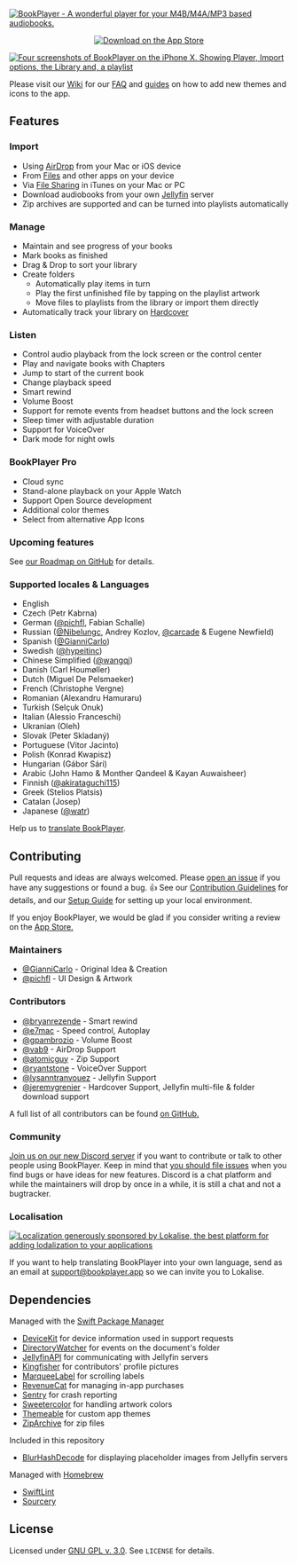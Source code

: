 [![BookPlayer - A wonderful player for your M4B/M4A/MP3 based audiobooks.](./.github/readme-header@2x.png)](https://itunes.apple.com/us/app/bookplayer-audio-book-player/id1138219998?ls=1&mt=8)

<p align="center">
    <a href="https://itunes.apple.com/us/app/bookplayer-audio-book-player/id1138219998?ls=1&amp;mt=8">
        <img src="./.github/app-store-badge.svg" alt="Download on the App Store">
    </a>
</p>

[![Four screenshots of BookPlayer on the iPhone X. Showing Player, Import options, the Library and, a playlist](./.github/readme-screenshots@2x.png)](https://itunes.apple.com/us/app/bookplayer-audio-book-player/id1138219998?ls=1&mt=8)

Please visit our [Wiki](https://github.com/TortugaPower/BookPlayer/wiki) for our
[FAQ](https://github.com/TortugaPower/BookPlayer/wiki/FAQ) and
[guides](https://github.com/TortugaPower/BookPlayer/wiki/Developer-Guide) on how to add new themes and icons to the app.

## Features

### Import

- Using [AirDrop](https://support.apple.com/en-us/HT204144#receive) from your Mac or iOS device
- From [Files](https://support.apple.com/en-us/ht206481) and other apps on your device
- Via [File Sharing](https://support.apple.com/en-us/HT201301) in iTunes on your Mac or PC
- Download audiobooks from your own [Jellyfin](https://jellyfin.org) server
- Zip archives are supported and can be turned into playlists automatically

### Manage

- Maintain and see progress of your books
- Mark books as finished
- Drag & Drop to sort your library
- Create folders
  - Automatically play items in turn
  - Play the first unfinished file by tapping on the playlist artwork
  - Move files to playlists from the library or import them directly
- Automatically track your library on [Hardcover](https://hardcover.app)

### Listen

- Control audio playback from the lock screen or the control center
- Play and navigate books with Chapters
- Jump to start of the current book
- Change playback speed
- Smart rewind
- Volume Boost
- Support for remote events from headset buttons and the lock screen
- Sleep timer with adjustable duration
- Support for VoiceOver
- Dark mode for night owls

### BookPlayer Pro

- Cloud sync
- Stand-alone playback on your Apple Watch
- Support Open Source development
- Additional color themes
- Select from alternative App Icons

### Upcoming features

See [our Roadmap on GitHub](https://github.com/GianniCarlo/Audiobook-Player/projects/1) for details.

### Supported locales & Languages

- English
- Czech (Petr Kabrna)
- German ([@pichfl](https://github.com/pichfl), Fabian Schalle)
- Russian ([@Nibelungc](https://github.com/Nibelungc), Andrey Kozlov, [@carcade](https://github.com/carcade) & Eugene
  Newfield)
- Spanish ([@GianniCarlo](https://github.com/GianniCarlo))
- Swedish ([@hypeitinc](https://github.com/hypeitinc))
- Chinese Simplified ([@wangqj](https://twitter.com/wangqj))
- Danish (Carl Houmøller)
- Dutch (Miguel De Pelsmaeker)
- French (Christophe Vergne)
- Romanian (Alexandru Hamuraru)
- Turkish (Selçuk Onuk)
- Italian (Alessio Franceschi)
- Ukranian (Oleh)
- Slovak (Peter Skladaný)
- Portuguese (Vitor Jacinto)
- Polish (Konrad Kwapisz)
- Hungarian (Gábor Sári)
- Arabic (John Hamo & Monther Qandeel & Kayan Auwaisheer)
- Finnish ([@akirataguchi115](https://github.com/akirataguchi115))
- Greek (Stelios Platsis)
- Catalan (Josep)
- Japanese ([@watr](https://github.com/watr))

Help us to [translate BookPlayer](#localisation).

## Contributing

Pull requests and ideas are always welcomed. Please
[open an issue](https://github.com/TortugaPower/BookPlayer/issues/new?assignees=&labels=bug&template=bug.md) if you have any suggestions or found a bug.
👍 See our [Contribution Guidelines](./CONTRIBUTING.md) for details, and our [Setup Guide](https://github.com/TortugaPower/BookPlayer/wiki/Developer-Guide#setting-up-the-project) for setting up your local environment.

If you enjoy BookPlayer, we would be glad if you consider writing a review on the
[App Store.](https://itunes.apple.com/us/app/bookplayer-audio-book-player/id1138219998?ls=1&mt=8)

### Maintainers

- [@GianniCarlo](https://github.com/GianniCarlo) - Original Idea & Creation
- [@pichfl](https://github.com/pichfl) - UI Design & Artwork

### Contributors

- [@bryanrezende](https://github.com/bryanrezende) - Smart rewind
- [@e7mac](https://github.com/e7mac) - Speed control, Autoplay
- [@gpambrozio](https://github.com/gpambrozio) - Volume Boost
- [@vab9](https://github.com/vab9) - AirDrop Support
- [@atomicguy](https://github.com/atomicguy) - Zip Support
- [@ryantstone](https://github.com/ryantstone) - VoiceOver Support
- [@lysanntranvouez](https://github.com/lysanntranvouez) - Jellyfin Support
- [@jeremygrenier](https://github.com/jeremygrenier) - Hardcover Support, Jellyfin multi-file & folder download support

A full list of all contributors can be found
[on GitHub.](https://github.com/GianniCarlo/Audiobook-Player/graphs/contributors)

### Community

[Join us on our new Discord server](https://discord.gg/MjCUXgU) if you want to contribute or talk to other people using
BookPlayer. Keep in mind that [you should file issues](#contributing) when you find bugs or have ideas for new features.
Discord is a chat platform and while the maintainers will drop by once in a while, it is still a chat and not a
bugtracker.

### Localisation

[![Localization generously sponsored by Lokalise, the best platform for adding lodalization to your applications](./.github/lokalise@2x.png)](https://lokalise.com/)

If you want to help translating BookPlayer into your own language, send as an email at support@bookplayer.app so we can
invite you to Lokalise.

## Dependencies

Managed with the [Swift Package Manager](https://swift.org/package-manager/)

- [DeviceKit](https://github.com/dennisweissmann/DeviceKit) for device information used in support requests
- [DirectoryWatcher](https://github.com/GianniCarlo/DirectoryWatcher) for events on the document's folder
- [JellyfinAPI](https://github.com/jellyfin/jellyfin-sdk-swift) for communicating with Jellyfin servers
- [Kingfisher](https://github.com/onevcat/Kingfisher) for contributors' profile pictures
- [MarqueeLabel](https://github.com/cbpowell/MarqueeLabel) for scrolling labels
- [RevenueCat](https://github.com/RevenueCat/purchases-ios) for managing in-app purchases
- [Sentry](https://github.com/getsentry/sentry-cocoa) for crash reporting
- [Sweetercolor](https://github.com/jathu/sweetercolor) for handling artwork colors
- [Themeable](https://github.com/GianniCarlo/Themeable) for custom app themes
- [ZipArchive](https://github.com/ZipArchive/ZipArchive) for zip files

Included in this repository

- [BlurHashDecode](https://github.com/woltapp/blurhash/blob/712a47f946b98c30097eb1ada086ea00b18681ec/Swift/BlurHashDecode.swift) for displaying placeholder images from Jellyfin servers

Managed with [Homebrew](https://brew.sh)

- [SwiftLint](https://github.com/realm/SwiftLint)
- [Sourcery](https://github.com/krzysztofzablocki/Sourcery)

## License

Licensed under [GNU GPL v. 3.0](https://opensource.org/licenses/GPL-3.0). See `LICENSE` for details.

